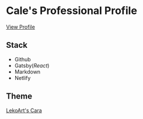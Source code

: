 # Cale's Professional Profile

[View Profile](https://cale.xyz)

## Stack

* Github
* Gatsby(*React*)
* Markdown
* Netlify

## Theme

[LekoArt's Cara](https://cara.lekoarts.de)
